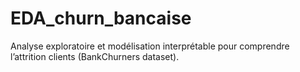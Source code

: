 # EDA_churn_bancaise
Analyse exploratoire et modélisation interprétable pour comprendre l’attrition clients (BankChurners dataset).
